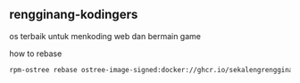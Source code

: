 ## rengginang-kodingers

os terbaik untuk menkoding web dan bermain game

how to rebase
```bash
rpm-ostree rebase ostree-image-signed:docker://ghcr.io/sekalengrengginang/kodingers-image:latest
```
